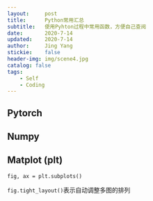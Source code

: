 ```yaml
---
layout:     post
title:      Python常用汇总
subtitle:   使用Pyhton过程中常用函数，方便自己查阅
date:       2020-7-14
updated:    2020-7-14
author:     Jing Yang
stickie:    false
header-img: img/scene4.jpg
catalog: false
tags:
    - Self	
	- Coding
---
```


## Pytorch



## Numpy



## Matplot (plt)

`fig, ax = plt.subplots()`

`fig.tight_layout()`表示自动调整多图的排列

